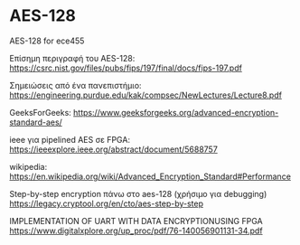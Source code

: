 # AES-128
AES-128 for ece455

Επίσημη περιγραφή του AES-128:
https://csrc.nist.gov/files/pubs/fips/197/final/docs/fips-197.pdf

Σημειώσεις από ένα πανεπιστήμιο:
https://engineering.purdue.edu/kak/compsec/NewLectures/Lecture8.pdf

GeeksForGeeks:
https://www.geeksforgeeks.org/advanced-encryption-standard-aes/

ieee για pipelined AES σε FPGA:
https://ieeexplore.ieee.org/abstract/document/5688757

wikipedia:
https://en.wikipedia.org/wiki/Advanced_Encryption_Standard#Performance

Step-by-step encryption πάνω στο aes-128 (χρήσιμο για debugging)
https://legacy.cryptool.org/en/cto/aes-step-by-step

IMPLEMENTATION OF UART WITH DATA ENCRYPTIONUSING FPGA
https://www.digitalxplore.org/up_proc/pdf/76-140056901131-34.pdf
